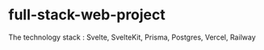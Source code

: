 # full-stack-web-project
 The technology stack : Svelte, SvelteKit, Prisma, Postgres, Vercel, Railway
